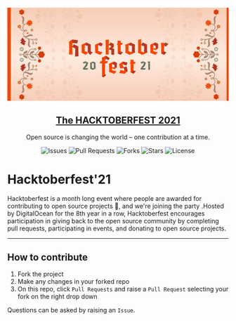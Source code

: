 ![image](./logohack.jpg)

<p align="center">
  <a href="https://hacktoberfest.digitalocean.com/">
    <h2 align="center">The <b>HACKTOBERFEST 2021</b></h2>
  </a>
</p>
<p align="center">Open source is changing the world – one contribution at a time.</p>

<div align="center">

![Issues](https://img.shields.io/github/issues/dark-coder-cat/Hactoberfest2021)
![Pull Requests](https://img.shields.io/github/issues-pr/dark-coder-cat/Hactoberfest2021)
![Forks](https://img.shields.io/github/forks/dark-coder-cat/Hactoberfest2021)
![Stars](https://img.shields.io/github/stars/dark-coder-cat/Hactoberfest2021)
![License](https://img.shields.io/github/license/dark-coder-cat/Hactoberfest2021)

</div>

# Hacktoberfest'21

Hacktoberfest is a month long event where people are awarded for contributing to open source projects 🙌, and we're joining the party .Hosted by DigitalOcean for the 8th year in a row, Hacktoberfest encourages participation in giving back to the open source community by completing pull requests, participating in events, and donating to open source projects.

---

## How to contribute

1. Fork the project
2. Make any changes in your forked repo
3. On this repo, click `Pull Requests` and raise a `Pull Request` selecting your fork on the right drop down

Questions can be asked by raising an `Issue`.


